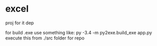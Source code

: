 # excel
proj for it dep

for build .exe use something like: py -3.4 -m py2exe.build_exe app.py 
execute this from ./src folder for repo
